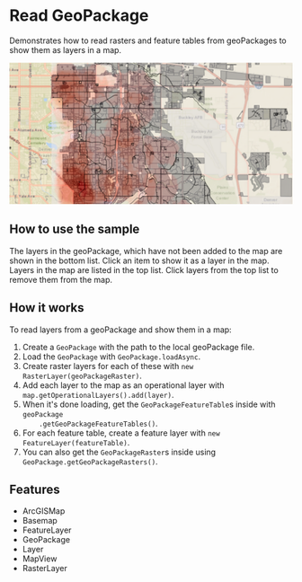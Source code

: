 <h1>Read GeoPackage</h1>

<p>Demonstrates how to read rasters and feature tables from geoPackages to show them as layers in a map.</p>

<p><img src="ReadGeoPackage.png" /></p>

<h2>How to use the sample</h2>

<p>The layers in the geoPackage, which have not been added to the map are shown in the bottom list. Click an item to 
show it as a layer in the map. Layers in the map are listed in the top list. Click layers from the top list to 
remove them from the map.</p>

<h2>How it works</h2>

<p>To read layers from a geoPackage and show them in a map:</p>

<ol>
    <li>Create a <code>GeoPackage</code> with the path to the local geoPackage file.</li>
    <li>Load the <code>GeoPackage</code> with <code>GeoPackage.loadAsync</code>.</li>
    <li>Create raster layers for each of these with <code>new RasterLayer(geoPackageRaster)</code>.</li>
        <li>Add each layer to the map as an operational layer with <code>map.getOperationalLayers().add(layer)</code>.</li>
    <li>When it's done loading, get the <code>GeoPackageFeatureTable</code>s inside with <code>geoPackage
    .getGeoPackageFeatureTables()</code>.</li>
    <li>For each feature table, create a feature layer with <code>new FeatureLayer(featureTable)</code>.</li>
    <li>You can also get the <code>GeoPackageRaster</code>s inside using <code>GeoPackage.getGeoPackageRasters()</code>.</li>
</ol>

<h2>Features</h2>

<ul>
<li>ArcGISMap</li>
<li>Basemap</li>
<li>FeatureLayer</li>
<li>GeoPackage</li>
<li>Layer</li>
<li>MapView</li>
<li>RasterLayer</li>
</ul>
